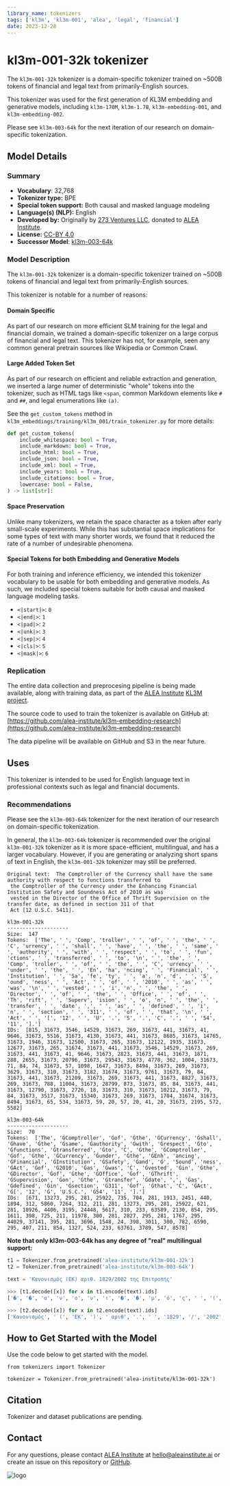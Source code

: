 ```yaml
---
library_name: tokenizers
tags: ['kl3m', 'kl3m-001', 'alea', 'legal', 'financial']
date: 2023-12-28
---
```


# kl3m-001-32k tokenizer

The `kl3m-001-32k` tokenizer is a domain-specific tokenizer trained on ~500B tokens of financial and legal text from primarily-English sources.

This tokenizer was used for the first generation of KL3M embedding and generative models, including
`kl3m-170M`, `kl3m-1.7B`, `kl3m-embedding-001`, and `kl3m-embedding-002`.

Please see `kl3m-003-64k` for the next iteration of our research on domain-specific tokenization.

## Model Details


### Summary

- **Vocabulary**: 32,768
- **Tokenizer type:** BPE
- **Special token support:** Both causal and masked language modeling
- **Language(s) (NLP):** English
- **Developed by:** Originally by [273 Ventures LLC](https://273ventures.com), donated to [ALEA Institute](https://aleainstitute.ai).
- **License:** [CC-BY 4.0](https://creativecommons.org/licenses/by/4.0/)
- **Successor Model**: [kl3m-003-64k](https://huggingface.co/alea-institute/kl3m-003-64k)

### Model Description

The `kl3m-001-32k` tokenizer is a domain-specific tokenizer trained on ~500B tokens of financial and legal text from primarily-English sources.

This tokenizer is notable for a number of reasons:

#### Domain Specific

As part of our research on more efficient SLM training for the legal and financial domain, we
trained a domain-specific tokenizer on a large corpus of financial and legal text. This tokenizer
has not, for example, seen any common general pretrain sources like Wikipedia or Common Crawl.

#### Large Added Token Set

As part of our research on efficient and reliable extraction and generation, we inserted
a large numer of deterministic "whole" tokens into the tokenizer, such as HTML tags
like `<span`, common Markdown elements like `#` and `##`, and legal enumerations like `(a)`.

See the `get_custom_tokens` method in `kl3m_embeddings/training/kl3m_001/train_tokenizer.py` for
more details:

```python
def get_custom_tokens(
    include_whitespace: bool = True,
    include_markdown: bool = True,
    include_html: bool = True,
    include_json: bool = True,
    include_xml: bool = True,
    include_years: bool = True,
    include_citations: bool = True,
    lowercase: bool = False,
) -> list[str]:
```

#### Space Preservation

Unlike many tokenizers, we retain the space character as a token after early small-scale experiments.
While this has substantial space implications for some types of text with many shorter words, we found
that it reduced the rate of a number of undesirable phenomena.

#### Special Tokens for both Embedding and Generative Models

For both training and inference efficiency, we intended this tokenizer vocabulary to be
usable for both embedding and generative models. As such, we included special tokens
suitable for both causal and masked language modeling tasks.

* `<|start|>`: `0`
* `<|end|>`: `1`
* `<|pad|>`: `2`
* `<|unk|>`: `3`
* `<|sep|>`: `4`
* `<|cls|>`: `5`
* `<|mask|>`: `6`

### Replication

The entire data collection and preprocesing pipeline is being made available, along with
training data, as part of the [ALEA Institute](https://aleainstitute.ai) [KL3M project](https://aleainstitute.ai/work/kl3m/).

The source code to used to train the tokenizer is available on GitHub at:
[https://github.com/alea-institute/kl3m-embedding-research](https://github.com/alea-institute/kl3m-embedding-research)

The data pipeline will be available on GitHub and S3 in the near future.

## Uses

This tokenizer is intended to be used for English language text in professional contexts such as legal and financial documents.

### Recommendations

Please see the `kl3m-003-64k` tokenizer for the next iteration of our research on domain-specific tokenization.

In general, the `kl3m-003-64k` tokenizer is recommended over the original `kl3m-001-32k` tokenizer as it is more 
space-efficient, multilingual, and has a larger vocabulary. However, if you are generating or analyzing short spans of 
text in English, the `kl3m-001-32k` tokenizer may still be preferred.

```text
Original text:  The Comptroller of the Currency shall have the same authority with respect to functions transferred to
 the Comptroller of the Currency under the Enhancing Financial Institution Safety and Soundness Act of 2010 as was
 vested in the Director of the Office of Thrift Supervision on the transfer date, as defined in section 311 of that
 Act [12 U.S.C. 5411].

kl3m-001-32k
--------------------
Size:  147
Tokens:  ['The', ' ', 'Comp', 'troller', ' ', 'of', ' ', 'the', ' ', 'C', 'urrency', ' ', 'shall', ' ', 'have', ' ', 'the', ' ', 'same', ' ', 'authority', ' ', 'with', ' ', 'respect', ' ', 'to', ' ', 'fun', 'ctions', ' ', 'transferred', ' ', 'to', '\n', ' ', 'the', ' ', 'Comp', 'troller', ' ', 'of', ' ', 'the', ' ', 'C', 'urrency', ' ', 'under', ' ', 'the', ' ', 'En', 'ha', 'ncing', ' ', 'Financial', ' ', 'Institution', ' ', 'Sa', 'fe', 'ty', ' ', 'a', 'n', 'd', ' ', 'S', 'ound', 'ness', ' ', 'Act', ' ', 'of', ' ', '2010', ' ', 'as', ' ', 'was', '\n', ' ', 'vested', ' ', 'i', 'n', ' ', 'the', ' ', 'Director', ' ', 'of', ' ', 'the', ' ', 'Office', ' ', 'of', ' ', 'Th', 'rift', ' ', 'Superv', 'ision', ' ', 'o', 'n', ' ', 'the', ' ', 'transfer', ' ', 'date', ',', ' ', 'as', ' ', 'defined', ' ', 'i', 'n', ' ', 'section', ' ', '311', ' ', 'of', ' ', 'that', '\n', ' ', 'Act', ' ', '[', '12', ' ', 'U', '.', 'S', '.', 'C', '.', ' ', '54', '11', '].']
IDs:  [815, 31673, 3546, 14529, 31673, 269, 31673, 441, 31673, 41, 9646, 31673, 5516, 31673, 4130, 31673, 441, 31673, 8685, 31673, 14765, 31673, 1946, 31673, 12500, 31673, 265, 31673, 12122, 1935, 31673, 12677, 31673, 265, 31674, 31673, 441, 31673, 3546, 14529, 31673, 269, 31673, 441, 31673, 41, 9646, 31673, 2823, 31673, 441, 31673, 1871, 288, 2655, 31673, 20796, 31673, 29543, 31673, 4778, 362, 1004, 31673, 71, 84, 74, 31673, 57, 1098, 1647, 31673, 8494, 31673, 269, 31673, 3629, 31673, 310, 31673, 3182, 31674, 31673, 9761, 31673, 79, 84, 31673, 441, 31673, 21209, 31673, 269, 31673, 441, 31673, 8827, 31673, 269, 31673, 788, 11004, 31673, 28799, 873, 31673, 85, 84, 31673, 441, 31673, 12790, 31673, 2726, 18, 31673, 310, 31673, 10212, 31673, 79, 84, 31673, 3517, 31673, 15340, 31673, 269, 31673, 1704, 31674, 31673, 8494, 31673, 65, 534, 31673, 59, 20, 57, 20, 41, 20, 31673, 2195, 572, 5582]

kl3m-003-64k
--------------------
Size:  70
Tokens:  ['The', 'ĠComptroller', 'Ġof', 'Ġthe', 'ĠCurrency', 'Ġshall', 'Ġhave', 'Ġthe', 'Ġsame', 'Ġauthority', 'Ġwith', 'Ġrespect', 'Ġto', 'Ġfunctions', 'Ġtransferred', 'Ġto', 'Ċ', 'Ġthe', 'ĠComptroller', 'Ġof', 'Ġthe', 'ĠCurrency', 'Ġunder', 'Ġthe', 'ĠEnh', 'ancing', 'ĠFinancial', 'ĠInstitution', 'ĠSafety', 'Ġand', 'Ġ', 'Sound', 'ness', 'ĠAct', 'Ġof', 'Ġ2010', 'Ġas', 'Ġwas', 'Ċ', 'Ġvested', 'Ġin', 'Ġthe', 'ĠDirector', 'Ġof', 'Ġthe', 'ĠOffice', 'Ġof', 'ĠThrift', 'ĠSupervision', 'Ġon', 'Ġthe', 'Ġtransfer', 'Ġdate', ',', 'Ġas', 'Ġdefined', 'Ġin', 'Ġsection', 'Ġ311', 'Ġof', 'Ġthat', 'Ċ', 'ĠAct', 'Ġ[', '12', 'Ġ', 'U.S.C.', 'Ġ54', '11', '].']
IDs:  [671, 13273, 295, 281, 25922, 735, 704, 281, 1913, 2451, 440, 1894, 312, 5860, 7264, 312, 211, 281, 13273, 295, 281, 25922, 621, 281, 18926, 4406, 3195, 24448, 5617, 310, 233, 63589, 2130, 854, 295, 1611, 398, 725, 211, 11978, 300, 281, 2827, 295, 281, 1767, 295, 44029, 37141, 395, 281, 3696, 1548, 24, 398, 3011, 300, 782, 6590, 295, 407, 211, 854, 1327, 524, 233, 63761, 3789, 547, 8578]
```

**Note that only kl3m-003-64k has any degree of "real" multilingual support:**

```python
t1 = Tokenizer.from_pretrained('alea-institute/kl3m-001-32k')
t2 = Tokenizer.from_pretrained('alea-institute/kl3m-003-64k')

text = 'Κανονισμός (ΕΚ) αριθ. 1829/2002 της Επιτροπής'

>>> [t1.decode([x]) for x in t1.encode(text).ids]
['�', '�', 'α', 'ν', 'ο', 'ν', 'ι', '�', '�', 'μ', 'ό', 'ς', ' ', '(', 'Ε', '�', '�', ')', ' ', 'α', 'ρ', 'ι', 'θ', '.', ' ', '1829', '/', '2002', ' ', 'τ', '�', '�', 'ς', ' ', 'Ε', 'π', 'ι', 'τ', 'ρ', 'ο', 'π', 'ή', 'ς']

>>> [t2.decode([x]) for x in t2.encode(text).ids]
['Κανονισμός', ' (', 'ΕΚ', ')', ' αριθ', '.', ' ', '1829', '/', '2002', ' της', ' Επιτροπής']
```

## How to Get Started with the Model

Use the code below to get started with the model.

```
from tokenizers import Tokenizer

tokenizer = Tokenizer.from_pretrained('alea-institute/kl3m-001-32k')
```

## Citation

Tokenizer and dataset publications are pending.

## Contact

For any questions, please contact [ALEA Institute](https://aleainstitute.ai) at [hello@aleainstitute.ai](mailto:hello@aleainstitute.ai) or
create an issue on this repository or [GitHub](https://github.com/alea-institute/kl3m-embedding-research).

![logo](https://aleainstitute.ai/images/alea-logo-ascii-1x1.png)

